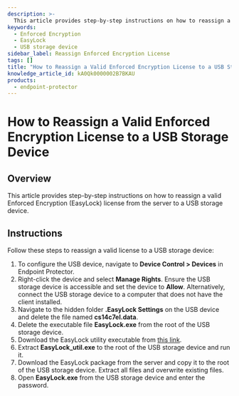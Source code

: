 ```yaml
---
description: >-
  This article provides step-by-step instructions on how to reassign a valid Enforced Encryption license from the server to a USB storage device.
keywords:
  - Enforced Encryption
  - EasyLock
  - USB storage device
sidebar_label: Reassign Enforced Encryption License
tags: []
title: "How to Reassign a Valid Enforced Encryption License to a USB Storage Device"
knowledge_article_id: kA0Qk0000002B7BKAU
products:
  - endpoint-protector
---
```


# How to Reassign a Valid Enforced Encryption License to a USB Storage Device

## Overview

This article provides step-by-step instructions on how to reassign a valid Enforced Encryption (EasyLock) license from the server to a USB storage device.

## Instructions

Follow these steps to reassign a valid license to a USB storage device:

1. To configure the USB device, navigate to **Device Control > Devices** in Endpoint Protector.
2. Right-click the device and select **Manage Rights**. Ensure the USB storage device is accessible and set the device to **Allow**. Alternatively, connect the USB storage device to a computer that does not have the client installed.
3. Navigate to the hidden folder **.EasyLock Settings** on the USB device and delete the file named **cs14c7el.data**.
4. Delete the executable file **EasyLock.exe** from the root of the USB storage device.
5. Download the EasyLock utility executable from [this link](https://download.endpointprotector.com/Support_files/EasyLock_util.zip).
6. Extract **EasyLock_util.exe** to the root of the USB storage device and run it.
7. Download the EasyLock package from the server and copy it to the root of the USB storage device. Extract all files and overwrite existing files.
8. Open **EasyLock.exe** from the USB storage device and enter the password.